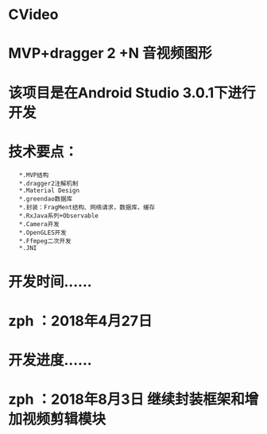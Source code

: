 # CVideo
# MVP+dragger 2 +N 音视频图形

# 该项目是在Android Studio 3.0.1下进行开发
# 技术要点：
       *.MVP结构
       *.dragger2注解机制
       *.Material Design
       *.greendao数据库
       *.封装：FragMent结构、网络请求，数据库，缓存
       *.RxJava系列+Observable
       *.Camera开发
       *.OpenGLES开发
       *.Ffmpeg二次开发
       *.JNI

      
# 开发时间......
# zph  ：2018年4月27日 

# 开发进度......
# zph  ：2018年8月3日   继续封装框架和增加视频剪辑模块
 
      
